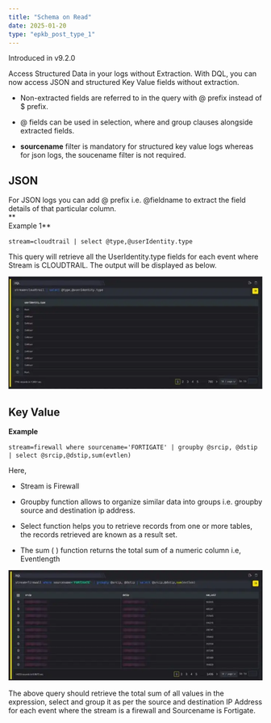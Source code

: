 ```yaml
---
title: "Schema on Read"
date: 2025-01-20
type: "epkb_post_type_1"
---
```


Introduced in v9.2.0

Access Structured Data in your logs without Extraction. With DQL, you can now access JSON and structured Key Value fields without extraction.

- Non-extracted fields are referred to in the query with @ prefix instead of $ prefix.

- @ fields can be used in selection, where and group clauses alongside extracted fields.

- **sourcename** filter is mandatory for structured key value logs whereas for json logs, the soucename filter is not required.

## **JSON**

For JSON logs you can add @ prefix i.e. @fieldname to extract the field details of that particular column.  
**  
Example 1**

```
stream=cloudtrail | select @type,@userIdentity.type
```

This query will retrieve all the UserIdentity.type fields for each event where Stream is CLOUDTRAIL. The output will be displayed as below.

![image 1-Dec-05-2023-11-04-20-9351-AM](./Images/image201-Dec-05-2023-11-04-20-9351-AM.webp)

## **Key Value**

**Example**

```
stream=firewall where sourcename='FORTIGATE' | groupby @srcip, @dstip | select @srcip,@dstip,sum(evtlen)
```

Here,

- Stream is Firewall

- Groupby function allows to organize similar data into groups i.e. groupby source and destination ip address.

- Select function helps you to retrieve records from one or more tables, the records retrieved are known as a result set.

- The sum ( ) function returns the total sum of a numeric column i.e, Eventlength

![image 2-Dec-05-2023-11-04-34-2686-AM](./Images/image202-Dec-05-2023-11-04-34-2686-AM.webp)

The above query should retrieve the total sum of all values in the expression, select and group it as per the source and destination IP Address for each event where the stream is a firewall and Sourcename is Fortigate.
